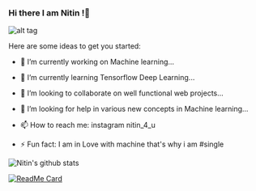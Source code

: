 ### Hi there I am Nitin !👋

<!--
**Nitin523/Nitin523** is a ✨ _special_ ✨ repository because its `README.md` (this file) appears on your GitHub profile.-->



![alt tag](https://ih1.redbubble.net/image.183301713.1644/poster,504x498,f8f8f8-pad,600x600,f8f8f8.jpg)

Here are some ideas to get you started:

- 🔭 I’m currently working on Machine learning...
- 🌱 I’m currently learning Tensorflow Deep Learning...
- 👯 I’m looking to collaborate on well functional web projects...

- 🤔 I’m looking for help in various new concepts in Machine learning...
- 📫 How to reach me: instagram nitin_4_u
- ⚡ Fun fact: I am in  Love with machine that's why i am #single




![Nitin's github stats](https://github-readme-stats.vercel.app/api?username=Nitin523&show_icons=true&theme=chartreuse-dark)


[![ReadMe Card](https://github-readme-stats.vercel.app/api/pin/?username=Nitin523&repo=github-Nitin523-Nitin523-readme-stats)](https://github.com/Nitin523/Nitin523/edit/main/README.md)
